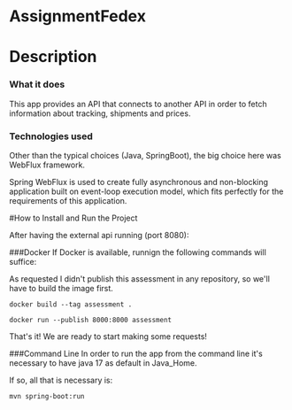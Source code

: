 # AssignmentFedex

# Description

### What it does
This app provides an API that connects to another API in order to fetch information about tracking, shipments and prices.

### Technologies used
Other than the typical choices (Java, SpringBoot), the big choice here was WebFlux framework.

Spring WebFlux is used to create fully asynchronous and non-blocking application built on event-loop execution model, which fits perfectly for the
requirements of this application.

#How to Install and Run the Project

After having the external api running (port 8080):

###Docker
If Docker is available, runnign the following commands will suffice:

As requested I didn't publish this assessment in any repository, so we'll have to build the image first.
```
docker build --tag assessment .
```
```
docker run --publish 8000:8000 assessment
```
That's it! We are ready to start making some requests!

###Command Line
In order to run the app from the command line it's necessary
to have java 17 as default in Java_Home.

If so, all that is necessary is:
```
mvn spring-boot:run
```

